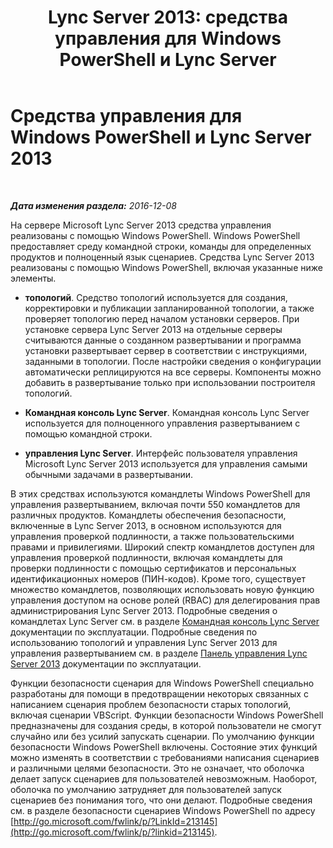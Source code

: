 ﻿---
title: "Lync Server 2013: средства управления для Windows PowerShell и Lync Server"
TOCTitle: Средства управления для Windows PowerShell и Lync Server 2013
ms:assetid: 6a285f7c-0ef5-4cab-9976-d03be276e35d
ms:mtpsurl: https://technet.microsoft.com/ru-ru/library/Dn481130(v=OCS.15)
ms:contentKeyID: 59679353
ms.date: 12/10/2016
mtps_version: v=OCS.15
ms.translationtype: HT
---

# Средства управления для Windows PowerShell и Lync Server 2013

 

_**Дата изменения раздела:** 2016-12-08_

На сервере Microsoft Lync Server 2013 средства управления реализованы с помощью Windows PowerShell. Windows PowerShell предоставляет среду командной строки, команды для определенных продуктов и полноценный язык сценариев. Средства Lync Server 2013 реализованы с помощью Windows PowerShell, включая указанные ниже элементы.

  - **топологий**. Средство топологий используется для создания, корректировки и публикации запланированной топологии, а также проверяет топологию перед началом установки серверов. При установке сервера Lync Server 2013 на отдельные серверы считываются данные о созданном развертывании и программа установки развертывает сервер в соответствии с инструкциями, заданными в топологии. После настройки сведения о конфигурации автоматически реплицируются на все серверы. Компоненты можно добавить в развертывание только при использовании построителя топологий.

  - **Командная консоль Lync Server**. Командная консоль Lync Server используется для полноценного управления развертыванием с помощью командной строки.

  - **управления Lync Server**. Интерфейс пользователя управления Microsoft Lync Server 2013 используется для управления самыми обычными задачами в развертывании.

В этих средствах используются командлеты Windows PowerShell для управления развертыванием, включая почти 550 командлетов для различных продуктов. Командлеты обеспечения безопасности, включенные в Lync Server 2013, в основном используются для управления проверкой подлинности, а также пользовательскими правами и привилегиями. Широкий спектр командлетов доступен для управления проверкой подлинности, включая командлеты для проверки подлинности с помощью сертификатов и персональных идентификационных номеров (ПИН-кодов). Кроме того, существует множество командлетов, позволяющих использовать новую функцию управления доступом на основе ролей (RBAC) для делегирования прав администрирования Lync Server 2013. Подробные сведения о командлетах Lync Server см. в разделе [Командная консоль Lync Server](lync-server-2013-lync-server-management-shell.md) документации по эксплуатации. Подробные сведения по использованию топологий и управления Lync Server 2013 для управления развертыванием см. в разделе [Панель управления Lync Server 2013](https://technet.microsoft.com/ru-ru/library/gg133224\(v=ocs.15\)) документации по эксплуатации.

Функции безопасности сценария для Windows PowerShell специально разработаны для помощи в предотвращении некоторых связанных с написанием сценария проблем безопасности старых топологий, включая сценарии VBScript. Функции безопасности Windows PowerShell предназначены для создания среды, в которой пользователи не смогут случайно или без усилий запускать сценарии. По умолчанию функции безопасности Windows PowerShell включены. Состояние этих функций можно изменять в соответствии с требованиями написания сценариев и различными целями безопасности. Это не означает, что оболочка делает запуск сценариев для пользователей невозможным. Наоборот, оболочка по умолчанию затрудняет для пользователей запуск сценариев без понимания того, что они делают. Подробные сведения см. в разделе безопасности сценариев Windows PowerShell по адресу [http://go.microsoft.com/fwlink/p/?LinkId=213145](http://go.microsoft.com/fwlink/p/?linkid=213145).

